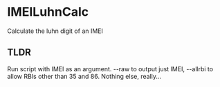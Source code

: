 # IMEILuhnCalc
Calculate the luhn digit of an IMEI
## TLDR
Run script with IMEI as an argument. --raw to output just IMEI, --allrbi to allow RBIs other than 35 and 86.
Nothing else, really...
